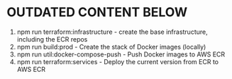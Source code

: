 # OUTDATED CONTENT BELOW
1. npm run terraform:infrastructure - create the base infrastructure, including the ECR repos
2. npm run build:prod - Create the stack of Docker images (locally)
3. npm run util:docker-compose-push - Push Docker images to AWS ECR
4. npm run terraform:services - Deploy the current version from ECR to AWS ECR
